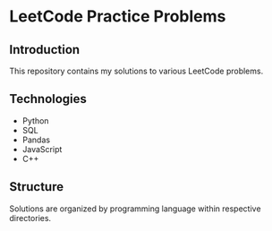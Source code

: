 # LeetCode Practice Problems

## Introduction
This repository contains my solutions to various LeetCode problems.

## Technologies
- Python
- SQL
- Pandas
- JavaScript
- C++

## Structure
Solutions are organized by programming language within respective 
directories.

